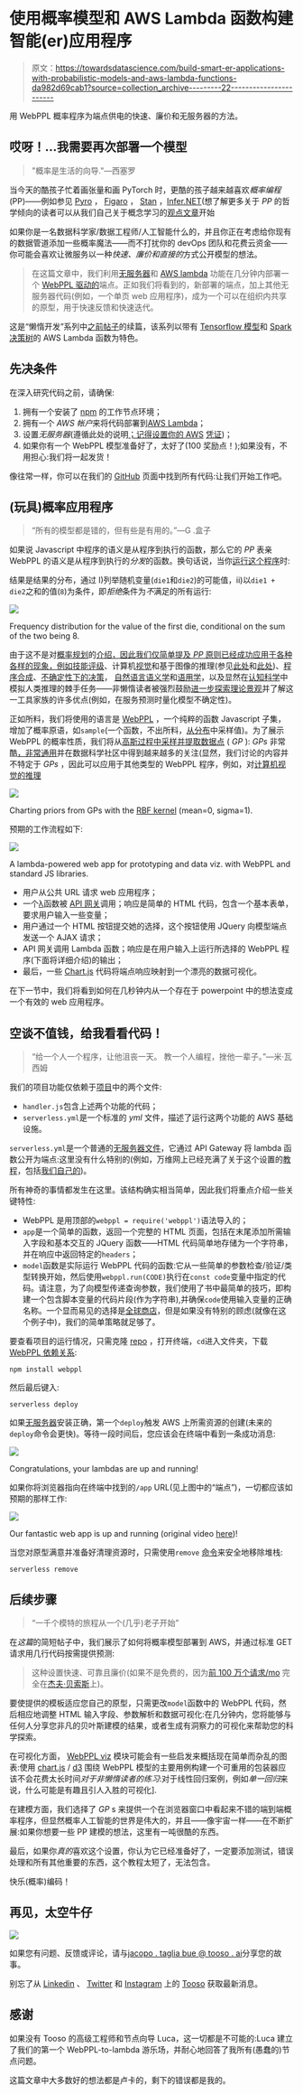# 使用概率模型和 AWS Lambda 函数构建智能(er)应用程序

> 原文：<https://towardsdatascience.com/build-smart-er-applications-with-probabilistic-models-and-aws-lambda-functions-da982d69cab1?source=collection_archive---------22----------------------->

用 WebPPL 概率程序为端点供电的快速、廉价和无服务器的方法。

## 哎呀！…我需要再次部署一个模型

> "概率是生活的向导."―西塞罗

当今天的酷孩子忙着画张量和画 PyTorch 时，更酷的孩子越来越喜欢*概率编程*(PP)——例如参见 [Pyro](https://github.com/pyro-ppl/pyro) ， [Figaro](https://livebook.manning.com/#!/book/practical-probabilistic-programming/about-this-book/) ， [Stan](https://mc-stan.org/) ，[Infer.NET](https://github.com/dotnet/infer)(想了解更多关于 *PP* 的哲学倾向的读者可以从我们自己关于概念学习的[观点文章](/fluid-concepts-and-creative-probabilities-785d3c81610a)开始

如果你是一名数据科学家/数据工程师/人工智能什么的，并且你正在考虑给你现有的数据管道添加一些概率魔法——而不打扰你的 devOps 团队和花费云资金——你可能会喜欢让微服务以一种*快速、廉价和直接的*方式公开模型的想法。

> 在这篇文章中，我们利用[无服务器](https://serverless.com/framework/)和 [AWS lambda](https://aws.amazon.com/it/lambda/) 功能在几分钟内部署一个 [WebPPL 驱动的](http://webppl.org/)端点。正如我们将看到的，新部署的端点，加上其他无服务器代码(例如，一个单页 web 应用程序)，成为一个可以在组织内共享的原型，用于快速反馈和快速迭代。

这是“懒惰开发”系列中[之前帖子](https://medium.com/tooso/serving-tensorflow-predictions-with-python-and-aws-lambda-facb4ab87ddd)的续篇，该系列以带有 [Tensorflow 模型](https://github.com/jacopotagliabue/tensorflow_to_lambda_serverless)和 [Spark 决策树](/from-big-data-to-micro-services-how-to-serve-spark-trained-models-through-aws-lambdas-ebe129f4849c)的 AWS Lambda 函数为特色。

## 先决条件

在深入研究代码之前，请确保:

1.  拥有一个安装了 [npm](https://www.npmjs.com/get-npm) 的工作节点环境；
2.  拥有一个 *AWS 帐户*来将代码部署到[AWS Lambda](https://aws.amazon.com/lambda/)；
3.  设置*无服务器*(遵循此处的说明[；记得设置你的 AWS](https://serverless.com/framework/docs/providers/aws/guide/installation/) [凭证](https://serverless.com/framework/docs/providers/aws/guide/credentials/))；
4.  如果你有一个 WebPPL 模型准备好了，太好了(100 奖励点！);如果没有，不用担心:我们将一起发货！

像往常一样，你可以在我们的 [GitHub](https://github.com/jacopotagliabue/webppl_to_lambda_serverless) 页面中找到所有代码:让我们开始工作吧。

## (玩具)概率应用程序

> “所有的模型都是错的，但有些是有用的。”―G .盒子

如果说 Javascript 中程序的语义是从程序到执行的函数，那么它的 *PP* 表亲 WebPPL 的语义是从程序到执行的*分发*的函数。换句话说，当你[运行这个程序](http://www.jacopotagliabue.it/webppl_tutorial.html#anchor_rolling_forward)时:

结果是结果的分布，通过 I)列举随机变量(`die1`和`die2`)的可能值，ii)以`die1 + die2`之和的值(`8`)为条件，即*拒绝*条件为*不*满足的所有运行:

![](img/6d0ef3729c2e29d769048f658b755886.png)

Frequency distribution for the value of the first die, conditional on the sum of the two being 8.

由于这不是对[概率规划](https://livebook.manning.com/#!/book/practical-probabilistic-programming/about-this-book/)的[介绍，因此我们仅简单提及 *PP* 原则已经成功应用于各种各样的现象，例如](https://www.cs.cornell.edu/courses/cs4110/2016fa/lectures/lecture33.html)[技能评级](https://www.microsoft.com/en-us/research/publication/trueskilltm-a-bayesian-skill-rating-system/?from=https%3A%2F%2Fresearch.microsoft.com%2Fapps%2Fpubs%2Fdefault.aspx%3Fid%3D67956)、计算机[视觉](https://www.ncbi.nlm.nih.gov/pubmed/16784882)和基于图像的推理(参见[此处](http://dippl.org/examples/vision.html)和[此处](https://web.mit.edu/cocosci/Papers/Science-2015-Lake-1332-8.pdf))、[程序合成](https://arxiv.org/pdf/1611.07051.pdf)、[不确定性下的决策](https://agentmodels.org/)， [自然语言语义学](https://gscontras.github.io/ESSLLI-2016/)和[语用学](http://forestdb.org/models/blm.html)，以及显然在[认知科学](https://probmods.org)中模拟人类推理的棘手任务——非懒惰读者被强烈鼓励[进一步探索理论景观](/fluid-concepts-and-creative-probabilities-785d3c81610a)并了解这一工具家族的许多优点(例如，在服务预测时量化模型不确定性)。

正如所料，我们将使用的语言是 [WebPPL](http://webppl.org/) ，一个纯粹的函数 Javascript 子集，增加了概率原语，如`sample`(一个函数，不出所料，[从分布](https://webppl.readthedocs.io/en/master/sample.html)中采样值)。为了展示 WebPPL 的概率性质，我们将从[高斯过程中采样并提取数据点](https://peterroelants.github.io/posts/gaussian-process-tutorial/) ( *GP* ): *GPs* 非常酷[，](http://mlss2011.comp.nus.edu.sg/uploads/Site/lect1gp.pdf)[非常通用](https://arxiv.org/pdf/1611.07051.pdf)并在数据科学社区中得到越来越多的关注(显然，我们讨论的内容并不特定于 *GPs* ，因此可以应用于其他类型的 WebPPL 程序，例如，对[计算机视觉的推理](http://www.jacopotagliabue.it/webppl_tutorial.html#draw_basic)

![](img/d3fe574d49468d4287217184ab5c5e37.png)

Charting priors from GPs with the [RBF kernel](https://en.wikipedia.org/wiki/Radial_basis_function_kernel) (mean=0, sigma=1).

预期的工作流程如下:

![](img/ed003bdc444e3231305841d9191360c2.png)

A lambda-powered web app for prototyping and data viz. with WebPPL and standard JS libraries.

*   用户从公共 URL 请求 web 应用程序；
*   一个[λ](https://aws.amazon.com/it/lambda/)函数被 [API 网关](https://aws.amazon.com/it/api-gateway/)调用；响应是简单的 HTML 代码，包含一个基本表单，要求用户输入一些变量；
*   用户通过一个 HTML 按钮提交她的选择，这个按钮使用 JQuery 向模型端点发送一个 AJAX 请求；
*   API 网关调用 Lambda 函数；响应是在用户输入上运行所选择的 WebPPL 程序(下面将详细介绍)的输出；
*   最后，一些 [Chart.js](https://www.chartjs.org/) 代码将端点响应映射到一个漂亮的数据可视化。

在下一节中，我们将看到如何在几秒钟内从一个存在于 powerpoint 中的想法变成一个有效的 web 应用程序。

## 空谈不值钱，给我看看代码！

> “给一个人一个程序，让他沮丧一天。
> 教一个人编程，挫他一辈子。”―米·瓦西姆

我们的项目功能仅依赖于[项目](https://github.com/jacopotagliabue/webppl_to_lambda_serverless)中的两个文件:

*   `handler.js`包含上述两个功能的代码；
*   `serverless.yml`是一个标准的 *yml* 文件，描述了运行这两个功能的 AWS 基础设施。

`serverless.yml`是一个普通的[无服务器文件](https://serverless.com/framework/docs/providers/aws/events/apigateway/)，它通过 API Gateway 将 lambda 函数公开为端点:这里没有什么特别的(例如，万维网上已经充满了关于这个设置的[教程](https://serverless.com/blog/node-rest-api-with-serverless-lambda-and-dynamodb/)，包括[我们自己的](https://medium.com/tooso/serving-tensorflow-predictions-with-python-and-aws-lambda-facb4ab87ddd))。

所有神奇的事情都发生在这里。该结构确实相当简单，因此我们将重点介绍一些关键特性:

*   WebPPL 是用顶部的`webppl = require('webppl')`语法导入的；
*   `app`是一个简单的函数，返回一个完整的 HTML 页面，包括在末尾添加所需输入字段和基本交互的 JQuery 函数——HTML 代码简单地存储为一个字符串，并在响应中返回特定的`headers`；
*   `model`函数是实际运行 WebPPL 代码的函数:它从一些简单的参数检查/验证/类型转换开始，然后使用`webppl.run(CODE)`执行在`const code`变量中指定的代码。请注意，为了向模型传递查询参数，我们使用了书中最简单的技巧，即构建一个包含脚本变量的代码片段(作为字符串),并确保`code`使用输入变量的正确名称。一个显而易见的选择是[全球商店](https://webppl.readthedocs.io/en/master/globalstore.html)，但是如果没有特别的顾虑(就像在这个例子中)，我们的简单策略就足够了。

要查看项目的运行情况，只需克隆 [repo](https://github.com/jacopotagliabue/webppl_to_lambda_serverless) ，打开终端，`cd`进入文件夹，下载 [WebPPL 依赖关系](https://aws.amazon.com/it/premiumsupport/knowledge-center/lambda-deployment-package-nodejs/):

```
npm install webppl
```

然后最后键入:

```
serverless deploy
```

如果[无服务器](https://serverless.com/)安装正确，第一个`deploy`触发 AWS 上所需资源的创建(未来的`deploy`命令会更快)。等待一段时间后，您应该会在终端中看到一条成功消息:

![](img/8c9a05e6a60724fc0ff8b0671bfadcab.png)

Congratulations, your lambdas are up and running!

如果你将浏览器指向在终端中找到的`/app` URL(见上图中的“端点”)，一切都应该如预期的那样工作:

![](img/a3128be90159accdc60b7d91a16875f8.png)

Our fantastic web app is up and running (original video [here](https://drive.google.com/file/d/1LefJ2jcHEh5IbhhqEqppjgqIwVJMWP5N/view))!

当您对原型满意并准备好清理资源时，只需使用`remove` [命令](https://serverless.com/framework/docs/providers/aws/cli-reference/remove/)来安全地移除堆栈:

```
serverless remove
```

## 后续步骤

> “一千个模特的旅程从一个(几乎)老子开始”

在*这篇*的简短帖子中，我们展示了如何将概率模型部署到 AWS，并通过标准 GET 请求用几行代码按需提供预测:

> 这种设置快速、可靠且廉价(如果不是免费的，因为[前 100 万个请求/mo](https://aws.amazon.com/it/lambda/pricing/) 完全在[杰夫·贝索斯](https://en.wikipedia.org/wiki/Jeff_Bezos)上)。

要使提供的模板适应您自己的原型，只需更改`model`函数中的 WebPPL 代码，然后相应地调整 HTML 输入字段、参数解析和数据可视化:在几分钟内，您将能够与任何人分享您非凡的贝叶斯建模的结果，或者生成有洞察力的可视化来帮助您的科学探索。

在可视化方面， [WebPPL viz](https://probmods.github.io/webppl-viz/) 模块可能会有一些启发来概括现在简单而杂乱的图表:使用 [chart.js](https://www.chartjs.org) / [d3](https://d3js.org/) 围绕 WebPPL 模型的主要用例构建一个可重用的包装器应该不会花费太长时间*对于非懒惰读者的练习*:对于线性回归案例，例如*单一回归*来说，什么可能是有趣且引人入胜的可视化].

在建模方面，我们选择了 *GP* s 来提供一个在浏览器窗口中看起来不错的端到端概率程序，但显然概率人工智能的世界是伟大的，并且——像宇宙一样——在不断扩展:如果你想要一些 PP 建模的想法，这里有一吨很酷的东西。

最后，如果你*真的*喜欢这个设置，你认为它已经准备好了，一定要添加测试，错误处理和所有其他重要的东西，这个教程太短了，无法包含。

快乐(概率)编码！

## 再见，太空牛仔

![](img/59acfbe6cfd588c697bf40f35bc48ddc.png)

如果您有问题、反馈或评论，请与[jacopo . taglia bue @ tooso . ai](mailto:jacopo.tagliabue@tooso.ai)分享您的故事。

别忘了从 [Linkedin](https://www.linkedin.com/company/tooso) 、 [Twitter](https://twitter.com/tooso_ai) 和 [Instagram](https://www.instagram.com/tooso_ai/) 上的 [Tooso](http://tooso.ai/) 获取最新消息。

## 感谢

如果没有 Tooso 的高级工程师和节点向导 Luca，这一切都是不可能的:Luca 建立了我们的第一个 WebPPL-to-lambda 游乐场，并耐心地回答了我所有(愚蠢的)节点问题。

这篇文章中大多数好的想法都是卢卡的，剩下的错误都是我的。